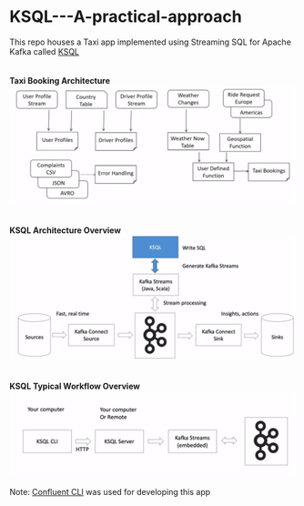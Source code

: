 # KSQL---A-practical-approach
This repo houses a Taxi app implemented using Streaming SQL for Apache Kafka called [KSQL](https://www.confluent.io/product/ksql/)
<br/><br/><br/>
<b>Taxi Booking Architecture</b>
![Taxi App Overview](https://github.com/Sailendra-R-D/KSQL---A-practical-approach/blob/master/overview/taxi_overview.png)
<br/><br/><br/>
<b>KSQL Architecture Overview</b>
![KSQL High Level Overview](https://github.com/Sailendra-R-D/KSQL---A-practical-approach/blob/master/overview/ksql_high_level_overview.png)
<br/><br/><br/>
<b>KSQL Typical Workflow Overview</b>
![KSQL Practical Overview](https://github.com/Sailendra-R-D/KSQL---A-practical-approach/blob/master/overview/ksql_practical_overview.png)
<br/><br/>
Note: [Confluent CLI](https://docs.confluent.io/current/cli/index.html) was used for developing this app
